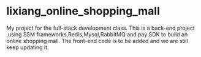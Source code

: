 # lixiang_online_shopping_mall

My project for the full-stack development class.
This is a back-end project ,using SSM frameworks,Redis,Mysql,RabbitMQ and pay SDK to build an online shopping mall.
The front-end code is to be added and we are still keep updating it.
